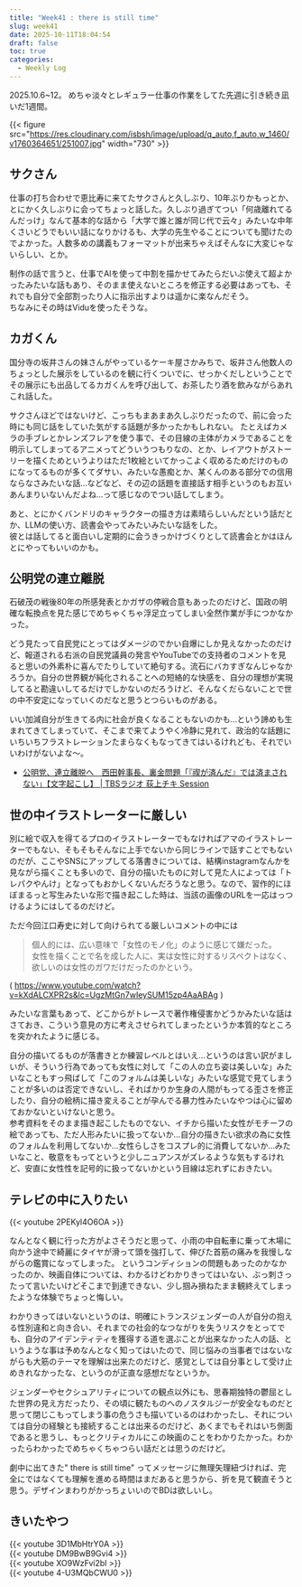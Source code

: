 ```yaml
---
title: "Week41 : there is still time"
slug: week41
date: 2025-10-11T18:04:54
draft: false
toc: true
categories:
  - Weekly Log
---
```

2025.10.6~12。
めちゃ淡々とレギュラー仕事の作業をしてた先週に引き続き凪いだ1週間。

{{< figure src="https://res.cloudinary.com/isbsh/image/upload/q_auto,f_auto,w_1460/v1760364651/251007.jpg" width="730" >}}

<!--more-->

## サクさん

仕事の打ち合わせで恵比寿に来てたサクさんと久しぶり、10年ぶりかもっとか、とにかく久しぶりに会ってちょっと話した。久しぶり過ぎてつい「何歳離れてるんだっけ」なんて基本的な話から「大学で誰と誰が同じ代で云々」みたいな中年くさいどうでもいい話になりかけるも、大学の先生やることについても聞けたのでよかった。人数多めの講義もフォーマットが出来ちゃえばそんなに大変じゃないらしい、とか。

制作の話で言うと、仕事でAIを使って中割を描かせてみたらだいぶ使えて超よかったみたいな話もあり、そのまま使えないところを修正する必要はあっても、それでも自分で全部割ったり人に指示出すよりは遥かに楽なんだそう。  
ちなみにその時はViduを使ったそうな。

## カガくん

国分寺の坂井さんの妹さんがやっているケーキ屋さかみちで、坂井さん他数人のちょっとした展示をしているのを観に行くついでに、せっかくだしということでその展示にも出品してるカガくんを呼び出して、お茶したり酒を飲みながらあれこれ話した。

サクさんほどではないけど、こっちもまあまあ久しぶりだったので、前に会った時にも同じ話をしていた気がする話題が多かったかもしれない。
たとえばカメラの手ブレとかレンズフレアを使う事で、その目線の主体がカメラであることを明示してしまってるアニメってどういうつもりなの、とか、レイアウトがストーリーを描くためというよりはただ1枚絵といてかっこよく収めるためだけのものになってるものが多くてダサい、みたいな愚痴とか、某くんのある部分での信用ならなさみたいな話…などなど、その辺の話題を直接話す相手というのもお互いあんまりいないんだよね...って感じなのでつい話してしまう。

あと、とにかくバンドリのキャラクターの描き方は素晴らしいんだという話だとか、LLMの使い方、読書会やってみたいみたいな話をした。  
彼とは話してると面白いし定期的に会うきっかけづくりとして読書会とかはほんとにやってもいいのかも。

## 公明党の連立離脱

石破茂の戦後80年の所感発表とかガザの停戦合意もあったのだけど、国政の明確な転換点を見た感じでめちゃくちゃ浮足立ってしまい全然作業が手につかなかった。

どう見たって自民党にとってはダメージのでかい自爆にしか見えなかったのだけど、報道される右派の自民党議員の発言やYouTubeでの支持者のコメントを見ると思いの外素朴に喜んでたりしていて絶句する。流石にバカすぎなんじゃなかろうか。自分の世界観が純化されることへの短絡的な快感を、自分の理想が実現してると勘違いしてるだけでしかないのだろうけど、そんなくだらないことで世の中不安定になっていくのだなと思うとつらいものがある。

いい加減自分が生きてる内に社会が良くなることもないのかも…という諦めも生まれてきてしまっていて、そこまで来てようやく冷静に見れて、政治的な話題にいちいちフラストレーションたまらなくもなってきてはいるけれども、それでいいわけがないよな～。

- [公明党、連立離脱へ　西田幹事長、裏金問題「『禊が済んだ』では済まされない」【文字起こし】 | TBSラジオ 荻上チキ Session](https://www.tbsradio.jp/articles/101343/)

## 世の中イラストレーターに厳しい

別に絵で収入を得てるプロのイラストレーターでもなければアマのイラストレーターでもない、そもそもそんなに上手でないから同じラインで話すことでもないのだが、ここやSNSにアップしてる落書きについては、結構instagramなんかを見ながら描くことも多いので、自分の描いたものに対して見た人によっては「トレパクやんけ」となってもおかしくないんだろうなと思う。なので、習作的にほぼまるっと写生みたいな形で描き起こした時は、当該の画像のURLを一応はっつけるようにはしてるのだけど。

ただ今回江口寿史に対して向けられてる厳しいコメントの中には

> 個人的には、広い意味で「女性のモノ化」のように感じて嫌だった。   
> 女性を描くことで名を成した人に、実は女性に対するリスペクトはなく、欲しいのは女性のガワだけだったのかという。  

( https://www.youtube.com/watch?v=kXdALCXPR2s&lc=UgzMtGn7wIeySUM15zp4AaABAg )

みたいな言葉もあって、どこからがトレースで著作権侵害かどうかみたいな話はさておき、こういう意見の方に考えさせられてしまったというか本質的なところを突かれたように感じる。  

自分の描いてるものが落書きとか練習レベルとはいえ…というのは言い訳がましいが、そういう行為であっても女性に対して「この人の立ち姿は美しいな」みたいなこともすっ飛ばして「このフォルムは美しいな」みたいな感覚で見てしまうことが多いのは否定できないし、そればかりか生身の人間がもってる歪さを修正したり、自分の絵柄に描き変えることが孕んでる暴力性みたいなやつは心に留めておかないといけないと思う。  
参考資料をそのまま描き起こしたものでない、イチから描いた女性がモチーフの絵であっても、ただ人形みたいに扱ってないか…自分の描きたい欲求の為に女性のフォルムを利用してないか…女性らしさをコスプレ的に消費してないか…みたいなこと、敬意をもってというと少しニュアンスがズレるような気もするけれど、安直に女性性を記号的に扱ってないかという目線は忘れずにおきたい。

## テレビの中に入りたい

{{< youtube 2PEKyl4O6OA >}}

なんとなく観に行った方がよさそうだと思って、小雨の中自転車に乗って木場に向かう途中で綺麗にタイヤが滑って頭を強打して、伸びた首筋の痛みを我慢しながらの鑑賞になってしまった。
というコンディションの問題もあったのかなかったのか、映画自体については、わかるけどわかりきってはいない、ぶっ刺さったって言いたいけどそこまで到達できない、少し掴み損ねたまま観終えてしまったような体験でちょっと悔しい。

わかりきってはいないというのは、明確にトランスジェンダーの人が自分の抱える性別違和と向き合い、それまでの社会的なつながりを失うリスクをとってでも、自分のアイデンティティを獲得する道を選ぶことが出来なかった人の話、というような事は予めなんとなく知ってはいたので、同じ悩みの当事者ではないながらも大筋のテーマを理解は出来たのだけど、感覚としては自分事として受け止めきれなかったな、というのが正直な感想だなというか。

ジェンダーやセクシュアリティについての観点以外にも、思春期独特の鬱屈とした世界の見え方だったり、その頃に観たものへのノスタルジーが安全なものだと思って閉じこもってしまう事の危うさも描いているのはわかったし、それについては自分の経験とも接続することは出来るのだけど、あくまでもそれはいち側面であると思うし、もっとクリティカルにこの映画のことをわかりたかった。わかったらわかったでめちゃくちゃつらい話だとは思うのだけど。

劇中に出てきた" there is still time" ってメッセージに無理矢理紐づければ、完全にではなくても理解を進める時間はまだあると思うから、折を見て観直そうと思う。デザインまわりがかっちょいいのでBDは欲しいし。

## きいたやつ

{{< youtube 3D1MbHtrY0A >}}  
{{< youtube DM9BwB9Gvi4 >}}  
{{< youtube XO9WzFvi2bI >}}  
{{< youtube 4-U3MQbCWU0 >}}  